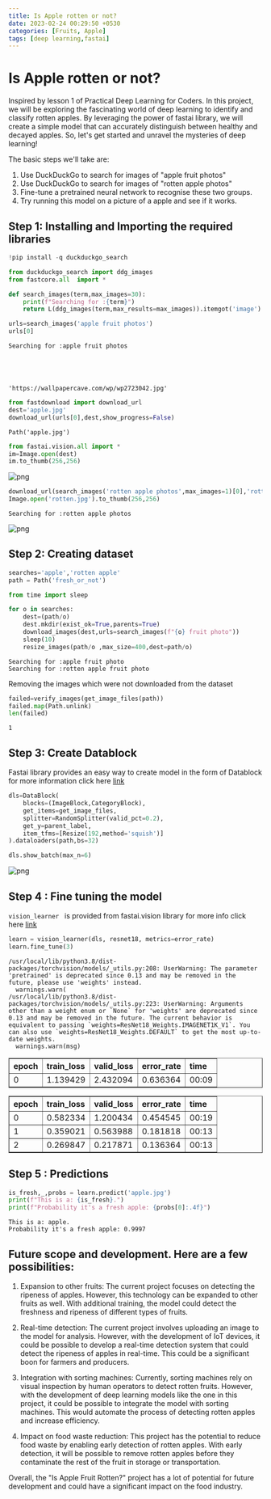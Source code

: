 ```yaml
---
title: Is Apple rotten or not?
date: 2023-02-24 00:29:50 +0530
categories: [Fruits, Apple]
tags: [deep learning,fastai] 
---
```


# Is Apple rotten or not? 
Inspired by lesson 1 of Practical Deep Learning for Coders. In this project, we will be exploring the fascinating world of deep learning to identify and classify rotten apples. By leveraging the power of fastai library, we will create a simple model that can accurately distinguish between healthy and decayed apples. So, let's get started and unravel the mysteries of deep learning!

The basic steps we'll take are:
1. Use DuckDuckGo to search for images of "apple fruit photos"
2. Use DuckDuckGo to search for images of "rotten apple photos"
3. Fine-tune a pretrained neural network to recognise these two groups.
4. Try running this model on a picture of a apple and see if it works.


## Step 1: Installing and Importing the required libraries 


```python
!pip install -q duckduckgo_search
```


```python
from duckduckgo_search import ddg_images 
from fastcore.all  import *
```


```python
def search_images(term,max_images=30):
    print(f"Searching for :{term}")
    return L(ddg_images(term,max_results=max_images)).itemgot('image')
```


```python
urls=search_images('apple fruit photos')
urls[0]
```

    Searching for :apple fruit photos





    'https://wallpapercave.com/wp/wp2723042.jpg'




```python
from fastdownload import download_url 
dest='apple.jpg'
download_url(urls[0],dest,show_progress=False)
```




    Path('apple.jpg')




```python
from fastai.vision.all import * 
im=Image.open(dest)
im.to_thumb(256,256)
```




    
![png](https://user-images.githubusercontent.com/67200542/221076728-cf1bd673-7a39-477c-881e-7cc27e9bbfd1.png)
    




```python
download_url(search_images('rotten apple photos',max_images=1)[0],'rotten.jpg',show_progress=False)
Image.open('rotten.jpg').to_thumb(256,256)
```

    Searching for :rotten apple photos





    
![png](https://user-images.githubusercontent.com/67200542/221076721-251880bb-6c0c-47be-97c1-83aba6a4c969.png)
    



## Step 2: Creating dataset 


```python
searches='apple','rotten apple'
path = Path('fresh_or_not')

from time import sleep 

for o in searches:
    dest=(path/o)
    dest.mkdir(exist_ok=True,parents=True)
    download_images(dest,urls=search_images(f"{o} fruit photo"))
    sleep(10)
    resize_images(path/o ,max_size=400,dest=path/o)
```

    Searching for :apple fruit photo
    Searching for :rotten apple fruit photo


Removing the images which were not downloaded from the dataset


```python
failed=verify_images(get_image_files(path))
failed.map(Path.unlink)
len(failed)
```




    1



## Step 3: Create Datablock

Fastai library provides an easy way to create model in the form of Datablock for more information click here [link](https://docs.fast.ai/data.block.html)


```python
dls=DataBlock(
    blocks=(ImageBlock,CategoryBlock),
    get_items=get_image_files,
    splitter=RandomSplitter(valid_pct=0.2),
    get_y=parent_label,
    item_tfms=[Resize(192,method='squish')]
).dataloaders(path,bs=32)

dls.show_batch(max_n=6)
```


    
![png](https://user-images.githubusercontent.com/67200542/221076713-9d434254-2b3a-45c3-868a-805b6e0bb3e0.png)
    


## Step 4 : Fine tuning the model

```vision_learner ```
is provided from fastai.vision library for more info click here [link](https://docs.fast.ai/tutorial.vision.html)




```python
learn = vision_learner(dls, resnet18, metrics=error_rate)
learn.fine_tune(3)

```

    /usr/local/lib/python3.8/dist-packages/torchvision/models/_utils.py:208: UserWarning: The parameter 'pretrained' is deprecated since 0.13 and may be removed in the future, please use 'weights' instead.
      warnings.warn(
    /usr/local/lib/python3.8/dist-packages/torchvision/models/_utils.py:223: UserWarning: Arguments other than a weight enum or `None` for 'weights' are deprecated since 0.13 and may be removed in the future. The current behavior is equivalent to passing `weights=ResNet18_Weights.IMAGENET1K_V1`. You can also use `weights=ResNet18_Weights.DEFAULT` to get the most up-to-date weights.
      warnings.warn(msg)




<style>
    /* Turns off some styling */
    progress {
        /* gets rid of default border in Firefox and Opera. */
        border: none;
        /* Needs to be in here for Safari polyfill so background images work as expected. */
        background-size: auto;
    }
    progress:not([value]), progress:not([value])::-webkit-progress-bar {
        background: repeating-linear-gradient(45deg, #7e7e7e, #7e7e7e 10px, #5c5c5c 10px, #5c5c5c 20px);
    }
    .progress-bar-interrupted, .progress-bar-interrupted::-webkit-progress-bar {
        background: #F44336;
    }
</style>




<table border="1" class="dataframe">
  <thead>
    <tr style="text-align: left;">
      <th>epoch</th>
      <th>train_loss</th>
      <th>valid_loss</th>
      <th>error_rate</th>
      <th>time</th>
    </tr>
  </thead>
  <tbody>
    <tr>
      <td>0</td>
      <td>1.139429</td>
      <td>2.432094</td>
      <td>0.636364</td>
      <td>00:09</td>
    </tr>
  </tbody>
</table>




<style>
    /* Turns off some styling */
    progress {
        /* gets rid of default border in Firefox and Opera. */
        border: none;
        /* Needs to be in here for Safari polyfill so background images work as expected. */
        background-size: auto;
    }
    progress:not([value]), progress:not([value])::-webkit-progress-bar {
        background: repeating-linear-gradient(45deg, #7e7e7e, #7e7e7e 10px, #5c5c5c 10px, #5c5c5c 20px);
    }
    .progress-bar-interrupted, .progress-bar-interrupted::-webkit-progress-bar {
        background: #F44336;
    }
</style>




<table border="1" class="dataframe">
  <thead>
    <tr style="text-align: left;">
      <th>epoch</th>
      <th>train_loss</th>
      <th>valid_loss</th>
      <th>error_rate</th>
      <th>time</th>
    </tr>
  </thead>
  <tbody>
    <tr>
      <td>0</td>
      <td>0.582334</td>
      <td>1.200434</td>
      <td>0.454545</td>
      <td>00:19</td>
    </tr>
    <tr>
      <td>1</td>
      <td>0.359021</td>
      <td>0.563988</td>
      <td>0.181818</td>
      <td>00:13</td>
    </tr>
    <tr>
      <td>2</td>
      <td>0.269847</td>
      <td>0.217871</td>
      <td>0.136364</td>
      <td>00:13</td>
    </tr>
  </tbody>
</table>


## Step 5 : Predictions


```python
is_fresh,_,probs = learn.predict('apple.jpg')
print(f"This is a: {is_fresh}.")
print(f"Probability it's a fresh apple: {probs[0]:.4f}")
```



<style>
    /* Turns off some styling */
    progress {
        /* gets rid of default border in Firefox and Opera. */
        border: none;
        /* Needs to be in here for Safari polyfill so background images work as expected. */
        background-size: auto;
    }
    progress:not([value]), progress:not([value])::-webkit-progress-bar {
        background: repeating-linear-gradient(45deg, #7e7e7e, #7e7e7e 10px, #5c5c5c 10px, #5c5c5c 20px);
    }
    .progress-bar-interrupted, .progress-bar-interrupted::-webkit-progress-bar {
        background: #F44336;
    }
</style>







    This is a: apple.
    Probability it's a fresh apple: 0.9997


## Future scope and development. Here are a few possibilities:

1. Expansion to other fruits: The current project focuses on detecting the ripeness of apples. However, this technology can be expanded to other fruits as well. With additional training, the model could detect the freshness and ripeness of different types of fruits.

2. Real-time detection: The current project involves uploading an image to the model for analysis. However, with the development of IoT devices, it could be possible to develop a real-time detection system that could detect the ripeness of apples in real-time. This could be a significant boon for farmers and producers.

3. Integration with sorting machines: Currently, sorting machines rely on visual inspection by human operators to detect rotten fruits. However, with the development of deep learning models like the one in this project, it could be possible to integrate the model with sorting machines. This would automate the process of detecting rotten apples and increase efficiency.

3. Impact on food waste reduction: This project has the potential to reduce food waste by enabling early detection of rotten apples. With early detection, it will be possible to remove rotten apples before they contaminate the rest of the fruit in storage or transportation.

Overall, the "Is Apple Fruit Rotten?" project has a lot of potential for future development and could have a significant impact on the food industry.


